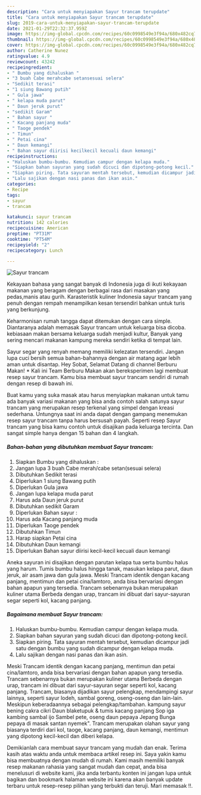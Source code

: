 ```yaml
---
description: "Cara untuk menyiapakan Sayur trancam terupdate"
title: "Cara untuk menyiapakan Sayur trancam terupdate"
slug: 2019-cara-untuk-menyiapakan-sayur-trancam-terupdate
date: 2021-01-29T22:32:37.959Z
image: https://img-global.cpcdn.com/recipes/60c0998549e3f94a/680x482cq70/sayur-trancam-foto-resep-utama.jpg
thumbnail: https://img-global.cpcdn.com/recipes/60c0998549e3f94a/680x482cq70/sayur-trancam-foto-resep-utama.jpg
cover: https://img-global.cpcdn.com/recipes/60c0998549e3f94a/680x482cq70/sayur-trancam-foto-resep-utama.jpg
author: Catherine Nunez
ratingvalue: 4.9
reviewcount: 43242
recipeingredient:
- " Bumbu yang dihaluskan "
- "3 buah Cabe merahcabe setansesuai selera"
- "Sedikit terasi"
- "1 siung Bawang putih"
- " Gula jawa"
- " kelapa muda parut"
- " Daun jeruk purut"
- "sedikit Garam"
- " Bahan sayur "
- " Kacang panjang muda"
- " Taoge pendek"
- " Timun"
- " Petai cina"
- " Daun kemangi"
- " Bahan sayur diirisi kecilkecil kecuali daun kemangi"
recipeinstructions:
- "Haluskan bumbu-bumbu. Kemudian campur dengan kelapa muda."
- "Siapkan bahan sayuran yang sudah dicuci dan dipotong-potong kecil."
- "Siapkan piring. Tata sayuran mentah tersebut, kemudian dicampur jadi satu dengan bumbu yang sudah dicampur dengan kelapa muda."
- "Lalu sajikan dengan nasi panas dan ikan asin."
categories:
- Recipe
tags:
- sayur
- trancam

katakunci: sayur trancam 
nutrition: 142 calories
recipecuisine: American
preptime: "PT31M"
cooktime: "PT54M"
recipeyield: "2"
recipecategory: Lunch

---
```



![Sayur trancam](https://img-global.cpcdn.com/recipes/60c0998549e3f94a/680x482cq70/sayur-trancam-foto-resep-utama.jpg)

Kekayaan bahasa yang sangat banyak di Indonesia juga di ikuti kekayaan makanan yang beragam dengan berbagai rasa dari masakan yang pedas,manis atau gurih. Karasteristik kuliner Indonesia sayur trancam yang penuh dengan rempah menampilkan kesan tersendiri bahkan untuk turis yang berkunjung.


Keharmonisan rumah tangga dapat ditemukan dengan cara simple. Diantaranya adalah memasak Sayur trancam untuk keluarga bisa dicoba. kebiasaan makan bersama keluarga sudah menjadi kultur, Banyak yang sering mencari makanan kampung mereka sendiri ketika di tempat lain.

Sayur segar yang renyah memang memiliki kelezatan tersendiri. Jangan lupa cuci bersih semua bahan-bahannya dengan air matang agar lebih aman untuk disantap. Hey Sobat, Selamat Datang di channel Berburu Makan! * Kali ini Team Berburu Makan akan bereksperimen lagi membuat resep sayur trancam. Kamu bisa membuat sayur trancam sendiri di rumah dengan resep di bawah ini.

Buat kamu yang suka masak atau harus menyiapkan makanan untuk tamu ada banyak variasi makanan yang bisa anda contoh salah satunya sayur trancam yang merupakan resep terkenal yang simpel dengan kreasi sederhana. Untungnya saat ini anda dapat dengan gampang menemukan resep sayur trancam tanpa harus bersusah payah.
Seperti resep Sayur trancam yang bisa kamu contoh untuk disajikan pada keluarga tercinta. Dan sangat simple hanya dengan 15 bahan dan 4 langkah.


<!--inarticleads1-->

##### Bahan-bahan yang dibutuhkan membuat Sayur trancam:

1. Siapkan  Bumbu yang dihaluskan :
1. Jangan lupa 3 buah Cabe merah/cabe setan(sesuai selera)
1. Dibutuhkan Sedikit terasi
1. Diperlukan 1 siung Bawang putih
1. Diperlukan  Gula jawa
1. Jangan lupa  kelapa muda parut
1. Harus ada  Daun jeruk purut
1. Dibutuhkan sedikit Garam
1. Diperlukan  Bahan sayur :
1. Harus ada  Kacang panjang muda
1. Diperlukan  Taoge pendek
1. Dibutuhkan  Timun
1. Harap siapkan  Petai cina
1. Dibutuhkan  Daun kemangi
1. Diperlukan  Bahan sayur diirisi kecil-kecil kecuali daun kemangi


Aneka sayuran ini disajikan dengan parutan kelapa tua serta bumbu halus yang harum. Tumis bumbu halus hingga tanak, masukan kelapa parut, daun jeruk, air asam jawa dan gula jawa. Meski Trancam identik dengan kacang panjang, mentimun dan petai cina/lamtoro, anda bisa bervariasi dengan bahan apapun yang tersedia. Trancam sebenarnya bukan merupakan kuliner utama Berbeda dengan urap, trancam ini dibuat dari sayur-sayuran segar seperti kol, kacang panjang. 

<!--inarticleads2-->

##### Bagaimana membuat  Sayur trancam:

1. Haluskan bumbu-bumbu. Kemudian campur dengan kelapa muda.
1. Siapkan bahan sayuran yang sudah dicuci dan dipotong-potong kecil.
1. Siapkan piring. Tata sayuran mentah tersebut, kemudian dicampur jadi satu dengan bumbu yang sudah dicampur dengan kelapa muda.
1. Lalu sajikan dengan nasi panas dan ikan asin.


Meski Trancam identik dengan kacang panjang, mentimun dan petai cina/lamtoro, anda bisa bervariasi dengan bahan apapun yang tersedia. Trancam sebenarnya bukan merupakan kuliner utama Berbeda dengan urap, trancam ini dibuat dari sayur-sayuran segar seperti kol, kacang panjang. Trancam, biasanya dijadikan sayur pelengkap, mendampingi sayur lainnya, seperti sayur lodeh, sambal goreng, oseng-oseng dan lain-lain. Meskipun keberadaannya sebagai pelengkap/tambahan. kampung sayur bening cakra cikri Daun blaketupuk &amp; tumis kacang panjang Sop iga kambing sambal ijo Sambel pete, oseng daun pepaya Jepang Bunga pepaya di masak santan nyemek&#34;. Trancam merupakan olahan sayur yang biasanya terdiri dari kol, taoge, kacang panjang, daun kemangi, mentimun yang dipotong kecil-kecil dan diberi kelapa. 

Demikianlah cara membuat sayur trancam yang mudah dan enak. Terima kasih atas waktu anda untuk membaca artikel resep ini. Saya yakin kamu bisa membuatnya dengan mudah di rumah. Kami masih memiliki banyak resep makanan rahasia yang sangat mudah dan cepat, anda bisa menelusuri di website kami, jika anda terbantu konten ini jangan lupa untuk bagikan dan bookmark halaman website ini karena akan banyak update terbaru untuk resep-resep pilihan yang terbukti dan teruji. Mari memasak !!. 
